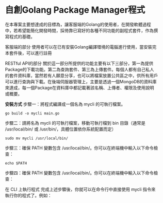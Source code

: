 # 自創Golang Package Manager程式

在本專案主要想達成的目標為，讓客服端的Golang的使用者，在開發軟體過程中，若希望能簡化開發時間，採倚靠已寫好的各種不同功能的副程式套件，作為撰寫程式的基礎。

客服端的部分
使用者可以在已有安裝Golang編譯環境的電腦進行使用，當安裝完本套件後，可以進行註冊 

RESTful API的部分
關於這一部分所提供的功能主要有以下三部分，第一為提供Package的下載功能。第二為查詢套件、第三為上傳套件。每個人都有自己私人的套件資料庫，當然若有人願意分享，也可以將檔案放置公共區之中，供所有用戶可以進行查詢與下載。在後端伺服器管理上，主要是透過一個MongoDB的資料庫來達成，每一個Package在資料庫中都記載著該名稱、上傳者、權限及使用說明或概要。

**安裝方式**
步驟一：將程式編譯成一個名為 mycli 的可執行檔案。
```shell
go build -o mycli main.go
```
步驟二：請將名為 mycli 的可執行檔案，移動可執行檔到 bin 目錄（通常是 /usr/local/bin/ 或 /usr/bin/，具體位置依你系統配置而定）
```shell
sudo mv mycli /usr/local/bin/
```
步驟三：確保 PATH 變數包含 /usr/local/bin/。你可以在終端機中輸入以下命令檢查：
```shell
echo $PATH
```
步驟四：確保 PATH 變數包含 /usr/local/bin/。你可以在終端機中輸入以下命令檢查：

在 CLI 上執行程式
完成上述步驟後，你就可以在命令行中直接使用 mycli 指令來執行你的程式了。例如：
